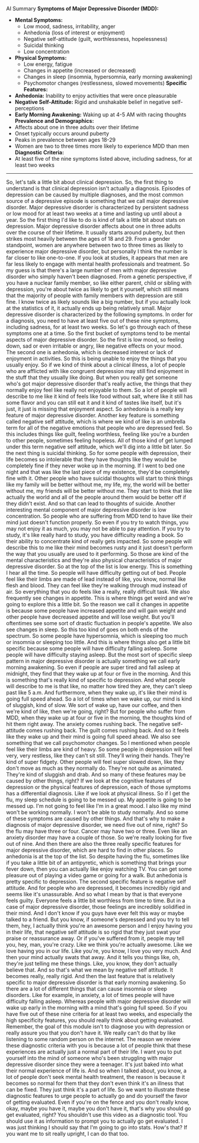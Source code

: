  AI Summary
 **Symptoms of Major Depressive Disorder (MDD):**
- **Mental Symptoms:**
    - Low mood, sadness, irritability, anger
    - Anhedonia (loss of interest or enjoyment)
    - Negative self-attitude (guilt, worthlessness, hopelessness)
    - Suicidal thinking
    - Low concentration
- **Physical Symptoms:**
    - Low energy, fatigue
    - Changes in appetite (increased or decreased)
    - Changes in sleep (insomnia, hypersomnia, early morning awakening)
    - Psychomotor changes (restlessness, slowed movements)
**Specific Features:**
- **Anhedonia:** Inability to enjoy activities that were once pleasurable
- **Negative Self-Attitude:** Rigid and unshakable belief in negative self-perceptions
- **Early Morning Awakening:** Waking up at 4-5 AM with racing thoughts
**Prevalence and Demographics:**
- Affects about one in three adults over their lifetime
- Onset typically occurs around puberty
- Peaks in prevalence between ages 18-29
- Women are two to three times more likely to experience MDD than men
**Diagnostic Criteria:**
- At least five of the nine symptoms listed above, including sadness, for at least two weeks
---
 So, let's talk a little bit about clinical depression. So, the first thing to understand is that clinical depression isn't actually a diagnosis. Episodes of depression can be caused by multiple diagnoses, and the most common source of a depressive episode is something that we call major depressive disorder. Major depressive disorder is characterized by persistent sadness or low mood for at least two weeks at a time and lasting up until about a year. So the first thing I'd like to do is kind of talk a little bit about stats on depression. Major depressive disorder affects about one in three adults over the course of their lifetime. It usually starts around puberty, but then strikes most heavily between the ages of 18 and 29. From a gender standpoint, women are anywhere between two to three times as likely to experience major depressive disorder, but personally I think the number is far closer to like one-to-one. If you look at studies, it appears that men are far less likely to engage with mental health professionals and treatment. So my guess is that there's a large number of men with major depressive disorder who simply haven't been diagnosed. From a genetic perspective, if you have a nuclear family member, so like either parent, child or sibling with depression, you're about twice as likely to get it yourself, which still means that the majority of people with family members with depression are still fine. I know twice as likely sounds like a big number, but if you actually look at the statistics of it, it actually ends up being relatively small. Major depressive disorder is characterized by the following symptoms. In order for a diagnosis, you need to have at least five out of these nine symptoms, including sadness, for at least two weeks. So let's go through each of these symptoms one at a time. So the first bucket of symptoms tend to be mental aspects of major depressive disorder. So the first is low mood, so feeling down, sad or even irritable or angry, like negative effects on your mood. The second one is anhedonia, which is decreased interest or lack of enjoyment in activities. So this is being unable to enjoy the things that you usually enjoy. So if we kind of think about a clinical illness, a lot of people who are afflicted with like congruent depression may still find enjoyment in the stuff that they usually like doing. But when you really get someone who's got major depressive disorder that's really active, the things that they normally enjoy feel like really not enjoyable to them. So a lot of people will describe to me like it kind of feels like food without salt, where like it still has some flavor and you can still eat it and it kind of tastes like itself, but it's just, it just is missing that enjoyment aspect. So anhedonia is a really key feature of major depressive disorder. Another key feature is something called negative self attitude, which is where we kind of like is an umbrella term for all of the negative emotions that people who are depressed feel. So this includes things like guilt, feeling worthless, feeling like you're a burden to other people, sometimes feeling hopeless. All of those kind of get lumped under this term negative self attitude, which we'll dig into a little bit later. So the next thing is suicidal thinking. So for some people with depression, their life becomes so intolerable that they have thoughts like they would be completely fine if they never woke up in the morning. If I went to bed one night and that was like the last piece of my existence, they'd be completely fine with it. Other people who have suicidal thoughts will start to think things like my family will be better without me, my life, my, the world will be better without me, my friends will be better without me. They start to think that like actually the world and all of the people around them would be better off if they didn't exist. And so that can lead to thoughts of suicide. Another interesting mental component of major depressive disorder is low concentration. So people who are suffering from MDD tend to have like their mind just doesn't function properly. So even if you try to watch things, you may not enjoy it as much, you may not be able to pay attention. If you try to study, it's like really hard to study, you have difficulty reading a book. So their ability to concentrate kind of really gets impacted. So some people will describe this to me like their mind becomes rusty and it just doesn't perform the way that you usually are used to it performing. So those are kind of the mental characteristics and they're also physical characteristics of major depressive disorder. So at the top of the list is low energy. This is something I hear all the time. So people will have difficulty getting out of bed. People feel like their limbs are made of lead instead of like, you know, normal like flesh and blood. They can feel like they're walking through mud instead of air. So everything that you do feels like a really, really difficult task. We also frequently see changes in appetite. This is where things get weird and we're going to explore this a little bit. So the reason we call it changes in appetite is because some people have increased appetite and will gain weight and other people have decreased appetite and will lose weight. But you'll oftentimes see some sort of drastic fluctuation in people's appetite. We also see changes in sleep. So this too kind of goes on both ends of the spectrum. So some people have hypersomnia, which is sleeping too much or insomnia or sleeping too little. And this is where things also get a little bit specific because some people will have difficulty falling asleep. Some people will have difficulty staying asleep. But the most sort of specific sleep pattern in major depressive disorder is actually something we call early morning awakening. So even if people are super tired and fall asleep at midnight, they find that they wake up at four or five in the morning. And this is something that's really kind of specific to depression. And what people will describe to me is that like, no matter how tired they are, they can't sleep past like 5 a.m. And furthermore, when they wake up, it's like their mind is going full speed ahead. So a lot of times when we wake up, our mind is kind of sluggish, kind of slow. We sort of wake up, have our coffee, and then we're kind of like, then we're going, right? But for people who suffer from MDD, when they wake up at four or five in the morning, the thoughts kind of hit them right away. The anxiety comes rushing back. The negative self-attitude comes rushing back. The guilt comes rushing back. And so it feels like they wake up and their mind is going full speed ahead. We also see something that we call psychomotor changes. So I mentioned when people feel like their limbs are kind of heavy. So some people in depression will feel very, very restless, like they can't sit still. They'll wring their hands. They're kind of super fidgety. Other people will feel super slowed down, like they don't move as much as they normally do. They're not quite as animated. They're kind of sluggish and drab. And so many of these features may be caused by other things, right? If we look at the cognitive features of depression or the physical features of depression, each of those symptoms has a differential diagnosis. Like if we look at physical illness. So if I get the flu, my sleep schedule is going to be messed up. My appetite is going to be messed up. I'm not going to feel like I'm in a great mood. I also like my mind won't be working normally. I won't be able to study normally. And so some of these symptoms are caused by other things. And that's why to make a diagnosis of major depressive disorder, we need five out of nine, right? So the flu may have three or four. Cancer may have two or three. Even like an anxiety disorder may have a couple of those. So we're really looking for five out of nine. And then there are also the three really specific features for major depressive disorder, which are hard to find in other places. So anhedonia is at the top of the list. So despite having the flu, sometimes like if you take a little bit of an antipyretic, which is something that brings your fever down, then you can actually like enjoy watching TV. You can get some pleasure out of playing a video game or going for a walk. But anhedonia is pretty specific to depression. The second specific feature is negative self attitude. And for people who are depressed, it becomes incredibly rigid and seems like it's unassurable. And so what I mean by that is that everyone feels guilty. Everyone feels a little bit worthless from time to time. But in a case of major depressive disorder, those feelings are incredibly solidified in their mind. And I don't know if you guys have ever felt this way or maybe talked to a friend. But you know, if someone's depressed and you try to tell them, hey, I actually think you're an awesome person and I enjoy having you in their life, that negative self attitude is so rigid that they just swat your praise or reassurance away. Or if you've suffered from it, people may tell you, hey, man, you're crazy. Like we think you're actually awesome. Like we love having you in our life. Like you're, you know, I love you very much. And then your mind actually swats that away. And it tells you things like, oh, they're just telling me these things. Like, you know, they don't actually believe that. And so that's what we mean by negative self attitude. It becomes really, really rigid. And then the last feature that is relatively specific to major depressive disorder is that early morning awakening. So there are a lot of different things that can cause insomnia or sleep disorders. Like for example, in anxiety, a lot of times people will have difficulty falling asleep. Whereas people with major depressive disorder will wake up early in the morning with a mind that's going full speed. So if you have five out of these nine criteria for at least two weeks, and especially the high specificity features, you should really think about getting evaluated. Remember, the goal of this module isn't to diagnose you with depression or really assure you that you don't have it. We really can't do that by like listening to some random person on the internet. The reason we review these diagnostic criteria with you is because a lot of people think that these experiences are actually just a normal part of their life. I want you to put yourself into the mind of someone who's been struggling with major depressive disorder since they were a teenager. It's just baked into what their normal experience of life is. And so when I talked about, you know, a lot of people don't seek mental health treatment, the reason is because it becomes so normal for them that they don't even think it's an illness that can be fixed. They just think it's a part of life. So we want to illustrate these diagnostic features to urge people to actually go and do yourself the favor of getting evaluated. Even if you're on the fence and you don't really know, okay, maybe you have it, maybe you don't have it, that's why you should go get evaluated, right? You shouldn't use this video as a diagnostic tool. You should use it as information to prompt you to actually go get evaluated. I was just thinking I should say that I'm going to go into stats. How's that? If you want me to sit really upright, I can do that too.